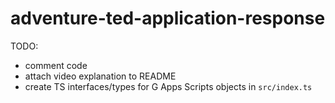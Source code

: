 # adventure-ted-application-response

TODO:
 - comment code
 - attach video explanation to README
 - create TS interfaces/types for G Apps Scripts objects in `src/index.ts`
